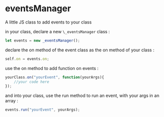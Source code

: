 # eventsManager
A little JS class to add events to your class

in your class, declare a new `\_eventsManager` class :
```js
let events = new _eventsManager();
```
declare the on method of the event class as the on method of your class :
```js
self.on = events.on;
```

use the on method to add function on events :
```js
yourClass.on("yourEvent", function(yourArgs){
	//your code here
});
```

and into your class, use the run method to run an event, with your args in an array :
```js
events.run("yourEvent", yourArgs);
```
